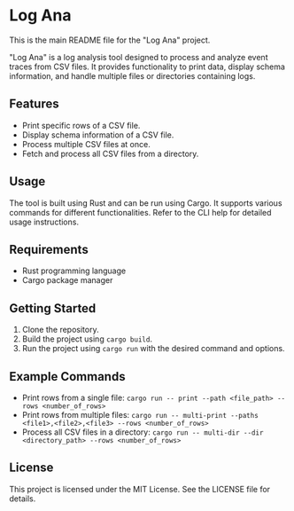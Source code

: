# Log Ana

 This is the main README file for the "Log Ana" project.

 "Log Ana" is a log analysis tool designed to process and analyze event traces
 from CSV files. It provides functionality to print data, display schema
 information, and handle multiple files or directories containing logs.

 ## Features
 - Print specific rows of a CSV file.
 - Display schema information of a CSV file.
 - Process multiple CSV files at once.
 - Fetch and process all CSV files from a directory.
 
 ## Usage
 The tool is built using Rust and can be run using Cargo. It supports various
 commands for different functionalities. Refer to the CLI help for detailed
 usage instructions.
 
 ## Requirements
 - Rust programming language
 - Cargo package manager

 ## Getting Started
 1. Clone the repository.
 2. Build the project using `cargo build`.
 3. Run the project using `cargo run` with the desired command and options.

 ## Example Commands
- Print rows from a single file:
   `cargo run -- print --path <file_path> --rows <number_of_rows>`
 - Print rows from multiple files:
   `cargo run -- multi-print --paths <file1>,<file2>,<file3> --rows <number_of_rows>`
 - Process all CSV files in a directory:
   `cargo run -- multi-dir --dir <directory_path> --rows <number_of_rows>`
 
## License
 This project is licensed under the MIT License. See the LICENSE file for details.